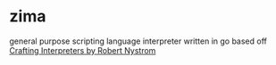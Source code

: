 # zima
general purpose scripting language interpreter written in go based off [Crafting Interpreters by Robert Nystrom](https://craftinginterpreters.com/contents.html)
